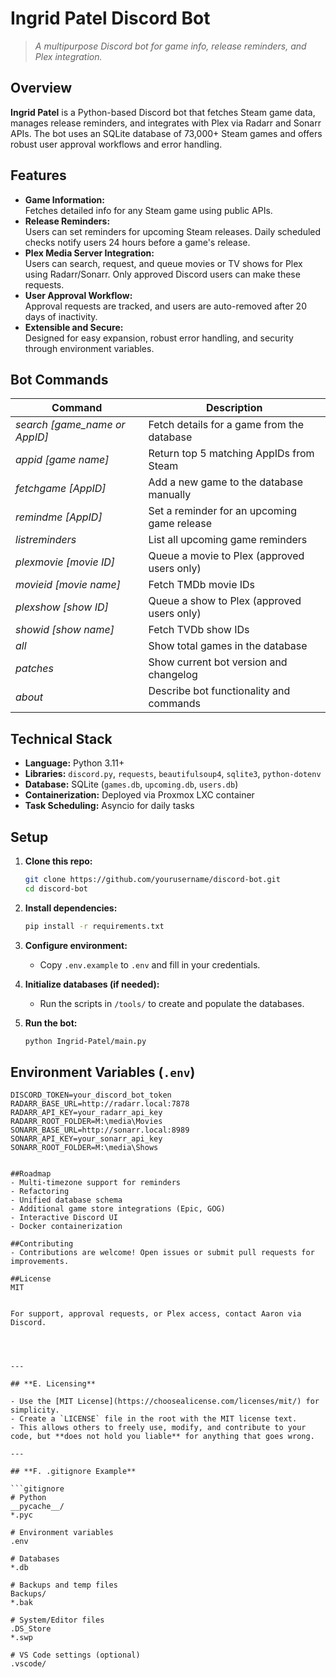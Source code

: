 # Ingrid Patel Discord Bot

> *A multipurpose Discord bot for game info, release reminders, and Plex integration.*

## Overview

**Ingrid Patel** is a Python-based Discord bot that fetches Steam game data, manages release reminders, and integrates with Plex via Radarr and Sonarr APIs. The bot uses an SQLite database of 73,000+ Steam games and offers robust user approval workflows and error handling.

## Features

- **Game Information:**  
  Fetches detailed info for any Steam game using public APIs.
- **Release Reminders:**  
  Users can set reminders for upcoming Steam releases. Daily scheduled checks notify users 24 hours before a game's release.
- **Plex Media Server Integration:**  
  Users can search, request, and queue movies or TV shows for Plex using Radarr/Sonarr. Only approved Discord users can make these requests.
- **User Approval Workflow:**  
  Approval requests are tracked, and users are auto-removed after 20 days of inactivity.
- **Extensible and Secure:**  
  Designed for easy expansion, robust error handling, and security through environment variables.

## Bot Commands

| Command        | Description                                               |
|----------------|----------------------------------------------------------|
| *search [game_name or AppID]* | Fetch details for a game from the database         |
| *appid [game name]*            | Return top 5 matching AppIDs from Steam          |
| *fetchgame [AppID]*            | Add a new game to the database manually          |
| *remindme [AppID]*             | Set a reminder for an upcoming game release      |
| *listreminders*                | List all upcoming game reminders                 |
| *plexmovie [movie ID]*         | Queue a movie to Plex (approved users only)      |
| *movieid [movie name]*         | Fetch TMDb movie IDs                             |
| *plexshow [show ID]*           | Queue a show to Plex (approved users only)       |
| *showid [show name]*           | Fetch TVDb show IDs                              |
| *all*                          | Show total games in the database                 |
| *patches*                      | Show current bot version and changelog           |
| *about*                        | Describe bot functionality and commands          |

## Technical Stack

- **Language:** Python 3.11+
- **Libraries:** `discord.py`, `requests`, `beautifulsoup4`, `sqlite3`, `python-dotenv`
- **Database:** SQLite (`games.db`, `upcoming.db`, `users.db`)
- **Containerization:** Deployed via Proxmox LXC container
- **Task Scheduling:** Asyncio for daily tasks

## Setup

1. **Clone this repo:**
    ```sh
    git clone https://github.com/yourusername/discord-bot.git
    cd discord-bot
    ```

2. **Install dependencies:**
    ```sh
    pip install -r requirements.txt
    ```

3. **Configure environment:**
    - Copy `.env.example` to `.env` and fill in your credentials.

4. **Initialize databases (if needed):**
    - Run the scripts in `/tools/` to create and populate the databases.

5. **Run the bot:**
    ```sh
    python Ingrid-Patel/main.py
    ```

## Environment Variables (`.env`)

```env
DISCORD_TOKEN=your_discord_bot_token
RADARR_BASE_URL=http://radarr.local:7878
RADARR_API_KEY=your_radarr_api_key
RADARR_ROOT_FOLDER=M:\media\Movies
SONARR_BASE_URL=http://sonarr.local:8989
SONARR_API_KEY=your_sonarr_api_key
SONARR_ROOT_FOLDER=M:\media\Shows


##Roadmap
- Multi-timezone support for reminders
- Refactoring
- Unified database schema
- Additional game store integrations (Epic, GOG)
- Interactive Discord UI
- Docker containerization

##Contributing
- Contributions are welcome! Open issues or submit pull requests for improvements.

##License
MIT


For support, approval requests, or Plex access, contact Aaron via Discord. 




---

## **E. Licensing**

- Use the [MIT License](https://choosealicense.com/licenses/mit/) for simplicity.  
- Create a `LICENSE` file in the root with the MIT license text.
- This allows others to freely use, modify, and contribute to your code, but **does not hold you liable** for anything that goes wrong.

---

## **F. .gitignore Example**

```gitignore
# Python
__pycache__/
*.pyc

# Environment variables
.env

# Databases
*.db

# Backups and temp files
Backups/
*.bak

# System/Editor files
.DS_Store
*.swp

# VS Code settings (optional)
.vscode/

